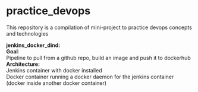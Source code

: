 # practice_devops
This repository is a compilation of mini-project to practice devops concepts and technologies


**jenkins_docker_dind:** </br>
  **Goal**: </br>
  Pipeline to pull from a github repo, build an image and push it to dockerhub</br>
  **Architecture:** </br>
  Jenkins container with docker installed</br>
  Docker container running a docker daemon for the jenkins container (docker inside another docker container)</br>

